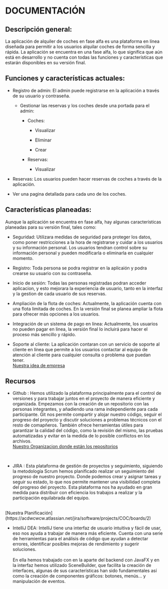# DOCUMENTACIÓN
##  Descripción general:
La aplicación de alquiler de coches en fase alfa es una plataforma en línea diseñada para permitir a los usuarios alquilar coches de forma sencilla y rápida. La aplicación se encuentra en una fase alfa, lo que significa que aún está en desarrollo y no cuenta con todas las funciones y características que estarán disponibles en su versión final.
## Funciones y características actuales:
* Registro de admin: El admin puede registrarse en la aplicación a través de su usuario y contraseña.
  * Gestionar las reservas y los coches desde una portada para el admin:

    * Coches:

      * Visualizar

      * Eliminar

      * Crear

    * Reservas:

      * Visualizar
* Reservas: Los usuarios pueden hacer reservas de coches a través de la aplicación.

* Ver una pagina detallada para cada uno de los coches.

## Características planeadas:
Aunque la aplicación se encuentra en fase alfa, hay algunas características planeadas para su versión final, tales como:

* Seguridad: Utilizara medidas de seguridad para proteger los datos, como poner restricciones a la hora de registrarse y cuidar a los usuarios y su información personal. Los usuarios tendran control sobre su información personal y pueden modificarla o eliminarla en cualquier momento.

* Registro: Toda persona se podra registrar en la aplicaión y podra crearse su usuario con su contraseña.

* Inicio de sesión: Todas las personas registradas podran acceder aplicacion, y esto mejorara la experiencia de usuario, tanto en la interfaz y la gestion de cada usuario de sus reservas.

* Ampliación de la flota de coches: Actualmente, la aplicación cuenta con una flota limitada de coches. En la versión final se planea ampliar la flota para ofrecer más opciones a los usuarios.

* Integración de un sistema de pago en línea: Actualmente, los usuarios no pueden pagar en linea, la versión final lo incluirá para hacer el proceso más sencillo y rápido.

* Soporte al cliente: La aplicación contaran con un servicio de soporte al cliente en línea que permite a los usuarios contactar al equipo de atención al cliente para cualquier consulta o problema que puedan tener.<br>
[Nuestra idea de empresa](https://www.canva.com/design/DAFYqOHELgw/BxRFDxyPLVz7Vkz6H15aJA/edit?utm_content=DAFYqOHELgw&utm_campaign=designshare&utm_medium=link2&utm_source=sharebutton)

## Recursos

* Github : 
Hemos utilizado la plataforma principalmente para el control de versiones y para trabajar juntos en el proyecto de manera eficiente y organizada.  Empezamos con la creación de un repositorio con las personas integrantes, y añadiendo una rama independiente para cada participante. Git nos permite compartir y alojar nuestro código, seguir el progreso del proyecto y discutir soluciones a problemas técnicos con el resto de comapñeros. También ofrece herramientas útiles para garantizar la calidad del código, como la revisión del mismo, las pruebas automatizadas y evitar en la medida de lo posible conflictos en los archivos.<br>
 [Nuestro Organizacion donde están los repositorios](https://github.com/Proyecto-Reservas-Coches)

<br>

* JIRA  : Esta plataforma de gestión de proyectos y seguimiento, siguiendo la metodología Scrum hemos planificado  realizar un seguimiento del progreso de nuestro proyecto. Donde podemos crear y asignar tareas y seguir su estado, lo que nos permite mantener una visibilidad completa del progreso del proyecto. Esta plataforma nos ha ayudado en gran medida para distribuir con eficiencia los trabajos a realizar y la participación equilabrada del equipo. 
<br>
[Nuestra Planificación](https://acdwcwcw.atlassian.net/jira/software/projects/COC/boards/2)

<br>

* IntelliJ DEA:
IntelliJ tiene una interfaz de usuario intuitiva y fácil de usar, eso nos ayuda a trabajar de manera más eficiente. Cuenta con una serie de herramientas para el análisis de código que ayudan a detectar errores, identificar posibles mejoras de rendimiento y sugerir soluciones. <br>
<br>En ella hemos trabajado con en la aparte del backend con JavaFX y en la interfaz hemos utilizado SceneBuilder, que facilita la creación de interfaces, algunas de sus características han sido fundamentales así como la creación de componentes gráficos: botones, menús... y manipulación de eventos.

<br>
